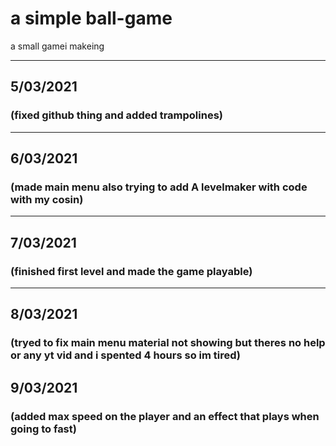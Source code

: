 # a simple ball-game
 a small gamei makeing



___
## 5/03/2021
### (fixed github thing and added trampolines)









___
## 6/03/2021
### (made main menu also  trying to add A levelmaker with code with my cosin)




___
## 7/03/2021
### (finished first level and  made the game playable)



___
## 8/03/2021
### (tryed to fix main menu material not showing but theres no help or any yt vid and i spented 4 hours so im tired)







## 9/03/2021
### (added max speed on the player and an  effect that plays when going to fast)








